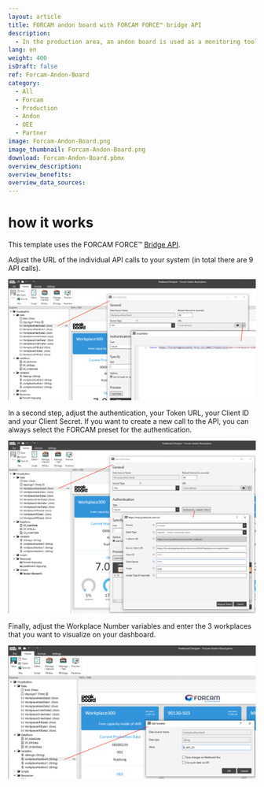 ```yaml
---
layout: article
title: FORCAM andon board with FORCAM FORCE™ bridge API
description: 
  - In the production area, an andon board is used as a monitoring tool on the shopfloor to visualize the production status of an assembly line or manufacturing system. For an easy optimization of production processes. This template uses a connection to FORCAM FORCE™, FORCAM's IT platform for the industrial Internet of Things (IIoT). Three workplaces are visualized in real-time. Process data and data on overall equipment efficiency (OEE) is retrieved via FORCAM's FORCE™ Bridge API and visualized on an andon dashboard.
lang: en
weight: 400
isDraft: false
ref: Forcam-Andon-Board
category:
  - All
  - Forcam
  - Production
  - Andon
  - OEE
  - Partner
image: Forcam-Andon-Board.png
image_thumbnail: Forcam-Andon-Board.png
download: Forcam-Andon-Board.pbmx
overview_description:
overview_benefits:
overview_data_sources:
---
```

# how it works

This template uses the FORCAM FORCE™ [Bridge API](https://docs.forcebridge.io/).

Adjust the URL of the individual API calls to your system (in total there are 9 API calls). 

![](img/forcam-edit-json-call-url.png)

In a second step, adjust the authentication, your Token URL, your Client ID and your Client Secret. If you want to create a new call to the API, you can always select the FORCAM preset for the authentication. 

![](img/forcam-edit-authentication.png)

Finally, adjust the Workplace Number variables and enter the 3 workplaces that you want to visualize on your dashboard.

![](img/forcam-edit-workplace-number.png)
